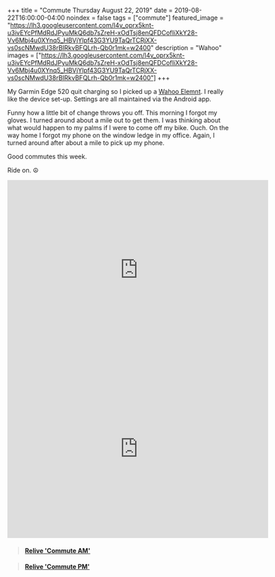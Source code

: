 +++
title =  "Commute Thursday August 22, 2019"
date = 2019-08-22T16:00:00-04:00
noindex = false
tags = ["commute"]
featured_image = "https://lh3.googleusercontent.com/I4v_oprx5knt-u3ivEYcPfMdRdJPyuMkQ6db7sZreH-xOdTsj8enQFDCofIiXkY28-Vv6Mbj4u0XYnq5_HBVjYlpf43G3YU9TaQrTCRjXX-vs0scNMwdU38rBIRkvBFQLrh-Qb0r1mk=w2400"
description = "Wahoo"
images = ["https://lh3.googleusercontent.com/I4v_oprx5knt-u3ivEYcPfMdRdJPyuMkQ6db7sZreH-xOdTsj8enQFDCofIiXkY28-Vv6Mbj4u0XYnq5_HBVjYlpf43G3YU9TaQrTCRjXX-vs0scNMwdU38rBIRkvBFQLrh-Qb0r1mk=w2400"]
+++

My Garmin Edge 520 quit charging so I picked up a [Wahoo Elemnt](https://www.wahoofitness.com/devices/bike-computers/gps-bike-computer-elemnt). I really like the device set-up. Settings are all maintained via the Android app.

Funny how a little bit of change throws you off. This morning I forgot my gloves. I turned around about a mile out to get them. I was thinking about what would happen to my palms if I were to come off my bike. Ouch. On the way home I forgot my phone on the window ledge in my office. Again, I turned around after about a mile to pick up my phone.

Good commutes this week.

Ride on. ☮

<iframe height='405' width='590' frameborder='0' allowtransparency='true' scrolling='no' src='https://www.strava.com/activities/2640665452/embed/6f9989b4b6a9cf1e2fcf6ea727c9a9763691f776'></iframe>

<iframe height='405' width='590' frameborder='0' allowtransparency='true' scrolling='no' src='https://www.strava.com/activities/2642503198/embed/10b9deedb4fd52fe9102fe00ccf0d28f0b9f4111'></iframe>


<blockquote class="embedly-card" data-card-controls="0" data-card-key="f1631a41cb254ca5b035dc5747a5bd75"><h4><a href="https://www.relive.cc/view/gh39256996454?r=embed-site">Relive 'Commute AM'</a></h4></blockquote>
        <script async src="https://cdn.embedly.com/widgets/platform.js" charset="UTF-8"></script>

<blockquote class="embedly-card" data-card-controls="0" data-card-key="f1631a41cb254ca5b035dc5747a5bd75"><h4><a href="https://www.relive.cc/view/gh39284503664?r=embed-site">Relive 'Commute PM'</a></h4></blockquote>
        <script async src="https://cdn.embedly.com/widgets/platform.js" charset="UTF-8"></script>
